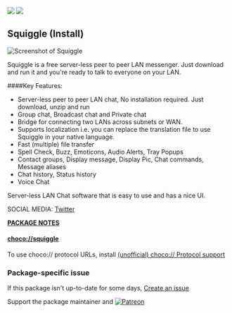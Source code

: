 [![](https://img.shields.io/chocolatey/v/squiggle?color=green&label=squiggle)](https://chocolatey.org/packages/squiggle) [![](https://img.shields.io/chocolatey/dt/squiggle)](https://chocolatey.org/packages/squiggle)

## Squiggle (Install)

![Screenshot of Squiggle](https://raw.githubusercontent.com/hasankhan/Squiggle/master/Home_Screenshot.png)

Squiggle is a free server-less peer to peer LAN messenger.
Just download and run it and you're ready to talk to everyone on your LAN.

####Key Features:
* Server-less peer to peer LAN chat, No installation required. Just download, unzip and run
* Group chat, Broadcast chat and Private chat
* Bridge for connecting two LANs across subnets or WAN.
* Supports localization i.e. you can replace the translation file to use Squiggle in your native language.
* Fast (multiple) file transfer
* Spell Check, Buzz, Emoticons, Audio Alerts, Tray Popups
* Contact groups, Display message, Display Pic, Chat commands, Message aliases
* Chat history, Status history
* Voice Chat

Server-less LAN Chat software that is easy to use and has a nice UI.

SOCIAL MEDIA: [Twitter](https://twitter.com/overroot)

**[PACKAGE NOTES](https://github.com/bcurran3/ChocolateyPackages/blob/master/squiggle/readme.md)**

#### [choco://squiggle](choco://squiggle)
To use choco:// protocol URLs, install [(unofficial) choco:// Protocol support ](https://chocolatey.org/packages/choco-protocol-support)

### Package-specific issue
If this package isn't up-to-date for some days, [Create an issue](https://github.com/tunisiano187/Chocolatey-packages/issues/new/choose)

Support the package maintainer and [![Patreon](https://cdn.jsdelivr.net/gh/tunisiano187/Chocolatey-packages@d15c4e19c709e7148588d4523ffc6dd3cd3c7e5e/icons/patreon.png)](https://www.patreon.com/tunisiano)
